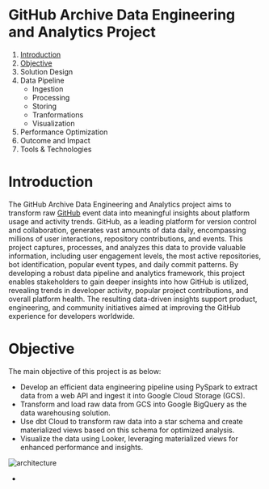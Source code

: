 # GitHub Archive Data Engineering and Analytics Project

1. [Introduction](#introduction)
2. [Objective](#objective)
3. Solution Design
4. Data Pipeline
   - Ingestion
   - Processing
   - Storing
   - Tranformations
   - Visualization
5. Performance Optimization
6. Outcome and Impact
7. Tools & Technologies

# Introduction
The GitHub Archive Data Engineering and Analytics project aims to transform raw [GitHub](https://www.gharchive.org/) event data into meaningful insights about platform usage and activity trends. GitHub, as a leading platform for version control and collaboration, generates vast amounts of data daily, encompassing millions of user interactions, repository contributions, and events. This project captures, processes, and analyzes this data to provide valuable information, including user engagement levels, the most active repositories, bot identification, popular event types, and daily commit patterns. By developing a robust data pipeline and analytics framework, this project enables stakeholders to gain deeper insights into how GitHub is utilized, revealing trends in developer activity, popular project contributions, and overall platform health. The resulting data-driven insights support product, engineering, and community initiatives aimed at improving the GitHub experience for developers worldwide.

# Objective
The main objective of this project is as below:
- Develop an efficient data engineering pipeline using PySpark to extract data from a web API and ingest it into Google Cloud Storage (GCS).
- Transform and load raw data from GCS into Google BigQuery as the data warehousing solution.
- Use dbt Cloud to transform raw data into a star schema and create materialized views based on this schema for optimized analysis.
- Visualize the data using Looker, leveraging materialized views for enhanced performance and insights.


![architecture](https://github.com/user-attachments/assets/d0cb6269-84cb-4ed1-b005-cb5f59312afa)

- 
